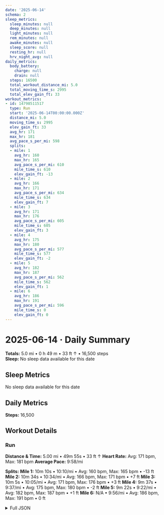 ```yaml
---
date: '2025-06-14'
schema: 2
sleep_metrics:
  sleep_minutes: null
  deep_minutes: null
  light_minutes: null
  rem_minutes: null
  awake_minutes: null
  sleep_score: null
  resting_hr: null
  hrv_night_avg: null
daily_metrics:
  body_battery:
    charge: null
    drain: null
  steps: 16500
  total_workout_distance_mi: 5.0
  total_moving_time_s: 2995
  total_elev_gain_ft: 33
workout_metrics:
- id: 14798511517
  type: Run
  start: '2025-06-14T00:00:00.000Z'
  distance_mi: 5.0
  moving_time_s: 2995
  elev_gain_ft: 33
  avg_hr: 171
  max_hr: 181
  avg_pace_s_per_mi: 598
  splits:
  - mile: 1
    avg_hr: 160
    max_hr: 165
    avg_pace_s_per_mi: 610
    mile_time_s: 610
    elev_gain_ft: -13
  - mile: 2
    avg_hr: 166
    max_hr: 171
    avg_pace_s_per_mi: 634
    mile_time_s: 634
    elev_gain_ft: 7
  - mile: 3
    avg_hr: 171
    max_hr: 176
    avg_pace_s_per_mi: 605
    mile_time_s: 605
    elev_gain_ft: 3
  - mile: 4
    avg_hr: 175
    max_hr: 180
    avg_pace_s_per_mi: 577
    mile_time_s: 577
    elev_gain_ft: -2
  - mile: 5
    avg_hr: 182
    max_hr: 187
    avg_pace_s_per_mi: 562
    mile_time_s: 562
    elev_gain_ft: 1
  - mile: 6
    avg_hr: 186
    max_hr: 191
    avg_pace_s_per_mi: 596
    mile_time_s: 0
    elev_gain_ft: 0
---
```

# 2025-06-14 · Daily Summary
**Totals:** 5.0 mi • 0 h 49 m • 33 ft ↑ • 16,500 steps  
**Sleep:** No sleep data available for this date

## Sleep Metrics
No sleep data available for this date

## Daily Metrics
**Steps:** 16,500

## Workout Details
### Run
**Distance & Time:** 5.00 mi • 49m 55s • 33 ft ↑
**Heart Rate:** Avg: 171 bpm, Max: 181 bpm
**Average Pace:** 9:58/mi

**Splits:**
**Mile 1:** 10m 10s • 10:10/mi • Avg: 160 bpm, Max: 165 bpm • -13 ft
**Mile 2:** 10m 34s • 10:34/mi • Avg: 166 bpm, Max: 171 bpm • +7 ft
**Mile 3:** 10m 5s • 10:05/mi • Avg: 171 bpm, Max: 176 bpm • +3 ft
**Mile 4:** 9m 37s • 9:37/mi • Avg: 175 bpm, Max: 180 bpm • -2 ft
**Mile 5:** 9m 22s • 9:22/mi • Avg: 182 bpm, Max: 187 bpm • +1 ft
**Mile 6:** N/A • 9:56/mi • Avg: 186 bpm, Max: 191 bpm • 0 ft


<details>
<summary>Full JSON</summary>

```json
{
  "date": "2025-06-14",
  "schema": 2,
  "sleep_metrics": {
    "sleep_minutes": null,
    "deep_minutes": null,
    "light_minutes": null,
    "rem_minutes": null,
    "awake_minutes": null,
    "sleep_score": null,
    "resting_hr": null,
    "hrv_night_avg": null
  },
  "daily_metrics": {
    "body_battery": {
      "charge": null,
      "drain": null
    },
    "steps": 16500,
    "total_workout_distance_mi": 5.0,
    "total_moving_time_s": 2995,
    "total_elev_gain_ft": 33
  },
  "workout_metrics": [
    {
      "id": 14798511517,
      "type": "Run",
      "start": "2025-06-14T00:00:00.000Z",
      "distance_mi": 5.0,
      "moving_time_s": 2995,
      "elev_gain_ft": 33,
      "avg_hr": 171,
      "max_hr": 181,
      "avg_pace_s_per_mi": 598,
      "splits": [
        {
          "mile": 1,
          "avg_hr": 160,
          "max_hr": 165,
          "avg_pace_s_per_mi": 610,
          "mile_time_s": 610,
          "elev_gain_ft": -13
        },
        {
          "mile": 2,
          "avg_hr": 166,
          "max_hr": 171,
          "avg_pace_s_per_mi": 634,
          "mile_time_s": 634,
          "elev_gain_ft": 7
        },
        {
          "mile": 3,
          "avg_hr": 171,
          "max_hr": 176,
          "avg_pace_s_per_mi": 605,
          "mile_time_s": 605,
          "elev_gain_ft": 3
        },
        {
          "mile": 4,
          "avg_hr": 175,
          "max_hr": 180,
          "avg_pace_s_per_mi": 577,
          "mile_time_s": 577,
          "elev_gain_ft": -2
        },
        {
          "mile": 5,
          "avg_hr": 182,
          "max_hr": 187,
          "avg_pace_s_per_mi": 562,
          "mile_time_s": 562,
          "elev_gain_ft": 1
        },
        {
          "mile": 6,
          "avg_hr": 186,
          "max_hr": 191,
          "avg_pace_s_per_mi": 596,
          "mile_time_s": 0,
          "elev_gain_ft": 0
        }
      ]
    }
  ]
}
```
</details>
